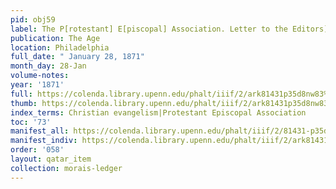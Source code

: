 ```yaml
---
pid: obj59
label: The P[rotestant] E[piscopal] Association. Letter to the Editors].
publication: The Age
location: Philadelphia
full_date: " January 28, 1871"
month_day: 28-Jan
volume-notes:
year: '1871'
full: https://colenda.library.upenn.edu/phalt/iiif/2/ark81431p35d8nw83%2FSHA256E-s7560939--360c368882fa7f336679644393a4350a66bf7a17416dbe65fc53c5efea48dccf.jpeg/full/3500,/0/default.jpg
thumb: https://colenda.library.upenn.edu/phalt/iiif/2/ark81431p35d8nw83%2FSHA256E-s7560939--360c368882fa7f336679644393a4350a66bf7a17416dbe65fc53c5efea48dccf.jpeg/full/!200,200/0/default.jpg
index_terms: Christian evangelism|Protestant Episcopal Association
toc: '73'
manifest_all: https://colenda.library.upenn.edu/phalt/iiif/2/81431-p35d8nw83/manifest
manifest_indiv: https://colenda.library.upenn.edu/phalt/iiif/2/ark81431p35d8nw83%2FSHA256E-s7560939--360c368882fa7f336679644393a4350a66bf7a17416dbe65fc53c5efea48dccf.jpeg
order: '058'
layout: qatar_item
collection: morais-ledger
---
```

